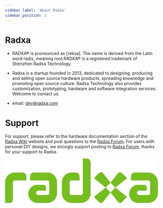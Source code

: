 ```yaml
---
sidebar_label: 'About Radxa'
sidebar_position: 1
---
```


# Radxa

- RADXA® is pronounced as [reksə]. The name is derived from the Latin word radix, meaning root.RADXA® is a registered trademark of Shenzhen Radxa Technology.

- Radxa is a startup founded in 2013, dedicated to designing, producing and selling open source hardware products, spreading knowledge and promoting open source culture. Radxa Technology also provides customization, prototyping, hardware and software integration services. Welcome to contact us.

- email: dev@radxa.com

# Support

For support, please refer to the hardware documentation section of the [Radxa Wiki](https://wiki.radxa.com/) website and post questions to the [Radxa Forum](https://forum.radxa.com/). For users with personal DIY designs, we strongly support posting to [Radxa Forum](https://forum.radxa.com/), thanks for your support to Radxa.

![radxa_logo](../static/img/radxa_green_1385x400.png)

